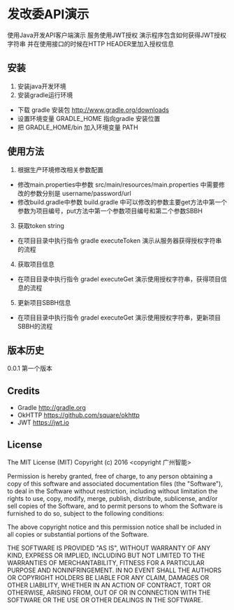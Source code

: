 # 发改委API演示

使用Java开发API客户端演示
服务使用JWT授权
演示程序包含如何获得JWT授权字符串
并在使用接口的时候在HTTP HEADER里加入授权信息

## 安装

1. 安装java开发环境
2. 安装gradle运行环境
  - 下载 gradle 安装包 http://www.gradle.org/downloads
  - 设置环境变量 GRADLE_HOME 指向gradle 安装位置
  - 把 GRADLE_HOME/bin 加入环境变量 PATH


## 使用方法

1. 根据生产环境修改相关参数配置
  - 修改main.properties中参数
    src/main/resources/main.properties 中需要修改的参数分别是 username/password/url
  - 修改build.gradle中参数 
build.gradle 中可以修改的参数主要get方法中第一个参数为项目编号，put方法中第一个参数项目编号和第二个参数SBBH
3. 获取token string
  - 在项目目录中执行指令 gradle executeToken
演示从服务器获得授权字符串的流程
4. 获取项目信息
  - 在项目目录中执行指令 gradel executeGet
    演示使用授权字符串，获得项目信息的流程
5. 更新项目SBBH信息
  - 在项目目录中执行指令 gradel executeGet
    演示使用授权字符串，更新项目SBBH的流程

## 版本历史

0.0.1 第一个版本

## Credits

- Gradle http://gradle.org
- OkHTTP https://github.com/square/okhttp
- JWT https://jwt.io

## License

The MIT License (MIT)
Copyright (c) 2016 <copyright 广州智能>

Permission is hereby granted, free of charge, to any person obtaining a copy of this software and associated documentation files (the "Software"), to deal in the Software without restriction, including without limitation the rights to use, copy, modify, merge, publish, distribute, sublicense, and/or sell copies of the Software, and to permit persons to whom the Software is furnished to do so, subject to the following conditions:

The above copyright notice and this permission notice shall be included in all copies or substantial portions of the Software.

THE SOFTWARE IS PROVIDED "AS IS", WITHOUT WARRANTY OF ANY KIND, EXPRESS OR IMPLIED, INCLUDING BUT NOT LIMITED TO THE WARRANTIES OF MERCHANTABILITY, FITNESS FOR A PARTICULAR PURPOSE AND NONINFRINGEMENT. IN NO EVENT SHALL THE AUTHORS OR COPYRIGHT HOLDERS BE LIABLE FOR ANY CLAIM, DAMAGES OR OTHER LIABILITY, WHETHER IN AN ACTION OF CONTRACT, TORT OR OTHERWISE, ARISING FROM, OUT OF OR IN CONNECTION WITH THE SOFTWARE OR THE USE OR OTHER DEALINGS IN THE SOFTWARE.
